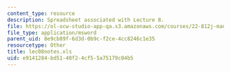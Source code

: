 ```yaml
---
content_type: resource
description: Spreadsheet associated with Lecture 8.
file: https://ol-ocw-studio-app-qa.s3.amazonaws.com/courses/22-812j-managing-nuclear-technology-spring-2004/e9141284bd5140f24cf55a75179c04b5_lec08notes.xls
file_type: application/msword
parent_uid: 8e9cb89f-6d3d-0b9c-f2ce-4cc8246c1e35
resourcetype: Other
title: lec08notes.xls
uid: e9141284-bd51-40f2-4cf5-5a75179c04b5
---
```

